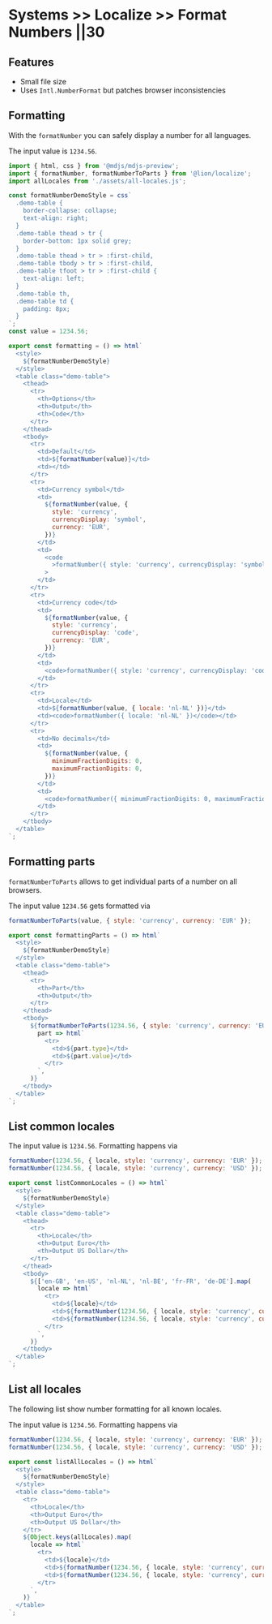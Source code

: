 # Systems >> Localize >> Format Numbers ||30

## Features

- Small file size
- Uses `Intl.NumberFormat` but patches browser inconsistencies

## Formatting

With the `formatNumber` you can safely display a number for all languages.

The input value is `1234.56`.

```js script
import { html, css } from '@mdjs/mdjs-preview';
import { formatNumber, formatNumberToParts } from '@lion/localize';
import allLocales from './assets/all-locales.js';

const formatNumberDemoStyle = css`
  .demo-table {
    border-collapse: collapse;
    text-align: right;
  }
  .demo-table thead > tr {
    border-bottom: 1px solid grey;
  }
  .demo-table thead > tr > :first-child,
  .demo-table tbody > tr > :first-child,
  .demo-table tfoot > tr > :first-child {
    text-align: left;
  }
  .demo-table th,
  .demo-table td {
    padding: 8px;
  }
`;
const value = 1234.56;
```

```js preview-story
export const formatting = () => html`
  <style>
    ${formatNumberDemoStyle}
  </style>
  <table class="demo-table">
    <thead>
      <tr>
        <th>Options</th>
        <th>Output</th>
        <th>Code</th>
      </tr>
    </thead>
    <tbody>
      <tr>
        <td>Default</td>
        <td>${formatNumber(value)}</td>
        <td></td>
      </tr>
      <tr>
        <td>Currency symbol</td>
        <td>
          ${formatNumber(value, {
            style: 'currency',
            currencyDisplay: 'symbol',
            currency: 'EUR',
          })}
        </td>
        <td>
          <code
            >formatNumber({ style: 'currency', currencyDisplay: 'symbol', currency: 'EUR' })</code
          >
        </td>
      </tr>
      <tr>
        <td>Currency code</td>
        <td>
          ${formatNumber(value, {
            style: 'currency',
            currencyDisplay: 'code',
            currency: 'EUR',
          })}
        </td>
        <td>
          <code>formatNumber({ style: 'currency', currencyDisplay: 'code', currency: 'EUR' })</code>
        </td>
      </tr>
      <tr>
        <td>Locale</td>
        <td>${formatNumber(value, { locale: 'nl-NL' })}</td>
        <td><code>formatNumber({ locale: 'nl-NL' })</code></td>
      </tr>
      <tr>
        <td>No decimals</td>
        <td>
          ${formatNumber(value, {
            minimumFractionDigits: 0,
            maximumFractionDigits: 0,
          })}
        </td>
        <td>
          <code>formatNumber({ minimumFractionDigits: 0, maximumFractionDigits: 0, })</code>
        </td>
      </tr>
    </tbody>
  </table>
`;
```

## Formatting parts

`formatNumberToParts` allows to get individual parts of a number on all browsers.

The input value `1234.56` gets formatted via

```js
formatNumberToParts(value, { style: 'currency', currency: 'EUR' });
```

```js preview-story
export const formattingParts = () => html`
  <style>
    ${formatNumberDemoStyle}
  </style>
  <table class="demo-table">
    <thead>
      <tr>
        <th>Part</th>
        <th>Output</th>
      </tr>
    </thead>
    <tbody>
      ${formatNumberToParts(1234.56, { style: 'currency', currency: 'EUR' }).map(
        part => html`
          <tr>
            <td>${part.type}</td>
            <td>${part.value}</td>
          </tr>
        `,
      )}
    </tbody>
  </table>
`;
```

## List common locales

The input value is `1234.56`.
Formatting happens via

```js
formatNumber(1234.56, { locale, style: 'currency', currency: 'EUR' });
formatNumber(1234.56, { locale, style: 'currency', currency: 'USD' });
```

```js preview-story
export const listCommonLocales = () => html`
  <style>
    ${formatNumberDemoStyle}
  </style>
  <table class="demo-table">
    <thead>
      <tr>
        <th>Locale</th>
        <th>Output Euro</th>
        <th>Output US Dollar</th>
      </tr>
    </thead>
    <tbody>
      ${['en-GB', 'en-US', 'nl-NL', 'nl-BE', 'fr-FR', 'de-DE'].map(
        locale => html`
          <tr>
            <td>${locale}</td>
            <td>${formatNumber(1234.56, { locale, style: 'currency', currency: 'EUR' })}</td>
            <td>${formatNumber(1234.56, { locale, style: 'currency', currency: 'USD' })}</td>
          </tr>
        `,
      )}
    </tbody>
  </table>
`;
```

## List all locales

The following list show number formatting for all known locales.

The input value is `1234.56`.
Formatting happens via

```js
formatNumber(1234.56, { locale, style: 'currency', currency: 'EUR' });
formatNumber(1234.56, { locale, style: 'currency', currency: 'USD' });
```

```js preview-story
export const listAllLocales = () => html`
  <style>
    ${formatNumberDemoStyle}
  </style>
  <table class="demo-table">
    <tr>
      <th>Locale</th>
      <th>Output Euro</th>
      <th>Output US Dollar</th>
    </tr>
    ${Object.keys(allLocales).map(
      locale => html`
        <tr>
          <td>${locale}</td>
          <td>${formatNumber(1234.56, { locale, style: 'currency', currency: 'EUR' })}</td>
          <td>${formatNumber(1234.56, { locale, style: 'currency', currency: 'USD' })}</td>
        </tr>
      `,
    )}
  </table>
`;
```
